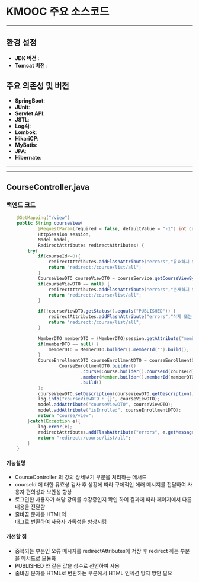 # KMOOC 주요 소스코드
---
## 환경 설정
- **JDK 버전** : 
- **Tomcat 버전** : 

## 주요 의존성 및 버전
- **SpringBoot**: 
- **JUnit**: 
- **Servlet API**: 
- **JSTL**: 
- **Log4j**: 
- **Lombok**: 
- **HikariCP**: 
- **MyBatis**: 
- **JPA**:
- **Hibernate**:
---
---
 
## CourseController.java

### 백엔드 코드
```java
	@GetMapping("/view")
    public String courseView(
			@RequestParam(required = false, defaultValue = "-1") int courseId, 
			HttpSession session, 
			Model model,
			RedirectAttributes redirectAttributes) {
        try{
            if(courseId<=0){
                redirectAttributes.addFlashAttribute("errors","유효하지 않은 값이 입력되었습니다.");
                return "redirect:/course/list/all";
            }
            CourseViewDTO courseViewDTO = courseService.getCourseViewById(courseId);
            if(courseViewDTO == null) {
                redirectAttributes.addFlashAttribute("errors","존재하지 않는 강의입니다.");
                return "redirect:/course/list/all";
            }

            if(!courseViewDTO.getStatus().equals("PUBLISHED")) {
                redirectAttributes.addFlashAttribute("errors","삭제 또는 준비중인 강의입니다.");
                return "redirect:/course/list/all";
            }

            MemberDTO memberDTO = (MemberDTO)session.getAttribute("memberDTO");
            if(memberDTO == null) {
                memberDTO = MemberDTO.builder().memberId("").build();
            }
            CourseEnrollmentDTO courseEnrollmentDTO = courseEnrollmentService.isEnrolled(
                    CourseEnrollmentDTO.builder()
                            .course(Course.builder().courseId(courseId).build())
                            .member(Member.builder().memberId(memberDTO.getMemberId()).build())
                            .build()
            );
            courseViewDTO.setDescription(courseViewDTO.getDescription().replaceAll("[\r\n]+","<br>"));
            log.info("courseViewDTO : {}", courseViewDTO);
            model.addAttribute("courseViewDTO", courseViewDTO);
            model.addAttribute("isEnrolled", courseEnrollmentDTO);
            return "course/view";
        }catch(Exception e){
            log.error(e);
            redirectAttributes.addFlashAttribute("errors", e.getMessage());
            return "redirect:/course/list/all";
        }
    }
```
#### 기능설명
  - CourseController 의 강의 상세보기 부분을 처리하는 메서드
  - courseId 에 대한 유효성 검사 후 상황에 따라 구체적인 에러 메시지를 전달하여 사용자 편의성과 보안성 향상
  - 로그인한 사용자가 해당 강의를 수강중인지 확인 하여 결과에 따라 페이지에서 다른 내용을 전달함
  - 줄바꿈 문자를 HTML의 <br> 태그로 변환하여 사용자 가독성을 향상시킴

#### 개선할 점
  - 중복되는 부분인 오류 메시지를 redirectAttributes에 저장 후 redirect 하는 부분을 메서드로 모듈화
  - PUBLISHED 와 같은 값을 상수로 선언하여 사용
  - 줄바꿈 문자를 HTML로 변환하는 부분에서 HTML 인젝션 방지 방안 필요
  

